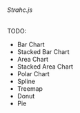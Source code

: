 ###### Strahc.js
TODO:
- Bar Chart
- Stacked Bar Chart
- Area Chart
- Stacked Area Chart
- Polar Chart
- Spline
- Treemap
- Donut
- Pie


